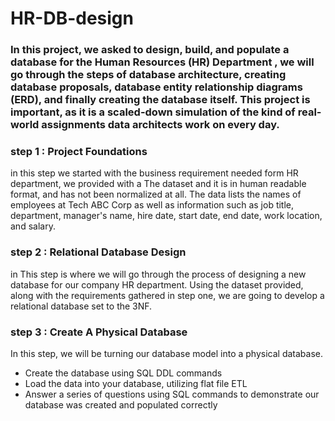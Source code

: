 # HR-DB-design
### In this project, we asked to design, build, and populate a database for the Human Resources (HR) Department , we will go through the steps of database architecture, creating database proposals, database entity relationship diagrams (ERD), and finally creating the database itself. This project is important, as it is a scaled-down simulation of the kind of real-world assignments data architects work on every day.

### step 1  : Project Foundations 
in this step we started with the business requirement needed form HR department, 
we provided with a The dataset and it is in human readable format, and has not been normalized at all. The data lists the names of employees at Tech ABC Corp as well as information such as job title, department, manager's name, hire date, start date, end date, work location, and salary.

### step 2  : Relational Database Design
in This step is where we will go through the process of designing a new database for our company HR department. Using the dataset provided, along with the requirements gathered in step one, we are going to develop a relational database set to the 3NF.

### step 3  : Create A Physical Database
In this step, we will be turning our database model into a physical database.
+ Create the database using SQL DDL commands
+ Load the data into your database, utilizing flat file ETL
+ Answer a series of questions using SQL commands to demonstrate our database was created and populated correctly





